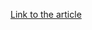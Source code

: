 [Link to the article](https://www.welivesecurity.com/2016/01/03/blackenergy-sshbeardoor-details-2015-attacks-ukrainian-news-media-electric-industry/)
